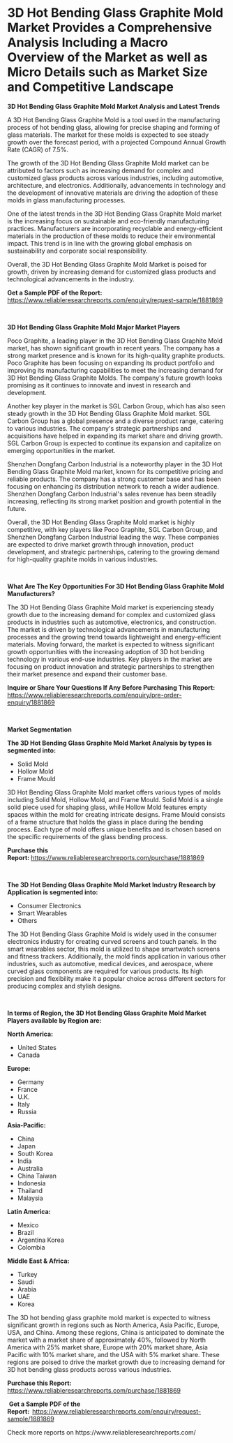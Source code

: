 <p><h1>3D Hot Bending Glass Graphite Mold Market Provides a Comprehensive Analysis Including a Macro Overview of the Market as well as Micro Details such as Market Size and Competitive Landscape</h1></p><p><strong>3D Hot Bending Glass Graphite Mold Market Analysis and Latest Trends</strong></p>
<p><p>A 3D Hot Bending Glass Graphite Mold is a tool used in the manufacturing process of hot bending glass, allowing for precise shaping and forming of glass materials. The market for these molds is expected to see steady growth over the forecast period, with a projected Compound Annual Growth Rate (CAGR) of 7.5%.</p><p>The growth of the 3D Hot Bending Glass Graphite Mold market can be attributed to factors such as increasing demand for complex and customized glass products across various industries, including automotive, architecture, and electronics. Additionally, advancements in technology and the development of innovative materials are driving the adoption of these molds in glass manufacturing processes.</p><p>One of the latest trends in the 3D Hot Bending Glass Graphite Mold market is the increasing focus on sustainable and eco-friendly manufacturing practices. Manufacturers are incorporating recyclable and energy-efficient materials in the production of these molds to reduce their environmental impact. This trend is in line with the growing global emphasis on sustainability and corporate social responsibility.</p><p>Overall, the 3D Hot Bending Glass Graphite Mold Market is poised for growth, driven by increasing demand for customized glass products and technological advancements in the industry.</p></p>
<p><strong>Get a Sample PDF of the Report:&nbsp;</strong> <a href="https://www.reliableresearchreports.com/enquiry/request-sample/1881869">https://www.reliableresearchreports.com/enquiry/request-sample/1881869</a></p>
<p>&nbsp;</p>
<p><strong>3D Hot Bending Glass Graphite Mold Major Market Players</strong></p>
<p><p>Poco Graphite, a leading player in the 3D Hot Bending Glass Graphite Mold market, has shown significant growth in recent years. The company has a strong market presence and is known for its high-quality graphite products. Poco Graphite has been focusing on expanding its product portfolio and improving its manufacturing capabilities to meet the increasing demand for 3D Hot Bending Glass Graphite Molds. The company's future growth looks promising as it continues to innovate and invest in research and development.</p><p>Another key player in the market is SGL Carbon Group, which has also seen steady growth in the 3D Hot Bending Glass Graphite Mold market. SGL Carbon Group has a global presence and a diverse product range, catering to various industries. The company's strategic partnerships and acquisitions have helped in expanding its market share and driving growth. SGL Carbon Group is expected to continue its expansion and capitalize on emerging opportunities in the market.</p><p>Shenzhen Dongfang Carbon Industrial is a noteworthy player in the 3D Hot Bending Glass Graphite Mold market, known for its competitive pricing and reliable products. The company has a strong customer base and has been focusing on enhancing its distribution network to reach a wider audience. Shenzhen Dongfang Carbon Industrial's sales revenue has been steadily increasing, reflecting its strong market position and growth potential in the future.</p><p>Overall, the 3D Hot Bending Glass Graphite Mold market is highly competitive, with key players like Poco Graphite, SGL Carbon Group, and Shenzhen Dongfang Carbon Industrial leading the way. These companies are expected to drive market growth through innovation, product development, and strategic partnerships, catering to the growing demand for high-quality graphite molds in various industries.</p></p>
<p>&nbsp;</p>
<p><strong>What Are The Key Opportunities For 3D Hot Bending Glass Graphite Mold Manufacturers?</strong></p>
<p><p>The 3D Hot Bending Glass Graphite Mold market is experiencing steady growth due to the increasing demand for complex and customized glass products in industries such as automotive, electronics, and construction. The market is driven by technological advancements in manufacturing processes and the growing trend towards lightweight and energy-efficient materials. Moving forward, the market is expected to witness significant growth opportunities with the increasing adoption of 3D hot bending technology in various end-use industries. Key players in the market are focusing on product innovation and strategic partnerships to strengthen their market presence and expand their customer base.</p></p>
<p><strong>Inquire or Share Your Questions If Any Before Purchasing This Report:</strong> <a href="https://www.reliableresearchreports.com/enquiry/pre-order-enquiry/1881869">https://www.reliableresearchreports.com/enquiry/pre-order-enquiry/1881869</a></p>
<p>&nbsp;</p>
<p><strong>Market Segmentation</strong></p>
<p><strong>The 3D Hot Bending Glass Graphite Mold Market Analysis by types is segmented into:</strong></p>
<p><ul><li>Solid Mold</li><li>Hollow Mold</li><li>Frame Mould</li></ul></p>
<p><p>3D Hot Bending Glass Graphite Mold market offers various types of molds including Solid Mold, Hollow Mold, and Frame Mould. Solid Mold is a single solid piece used for shaping glass, while Hollow Mold features empty spaces within the mold for creating intricate designs. Frame Mould consists of a frame structure that holds the glass in place during the bending process. Each type of mold offers unique benefits and is chosen based on the specific requirements of the glass bending process.</p></p>
<p><strong>Purchase this Report:&nbsp;</strong><a href="https://www.reliableresearchreports.com/purchase/1881869">https://www.reliableresearchreports.com/purchase/1881869</a></p>
<p>&nbsp;</p>
<p><strong>The 3D Hot Bending Glass Graphite Mold Market Industry Research by Application is segmented into:</strong></p>
<p><ul><li>Consumer Electronics</li><li>Smart Wearables</li><li>Others</li></ul></p>
<p><p>The 3D Hot Bending Glass Graphite Mold is widely used in the consumer electronics industry for creating curved screens and touch panels. In the smart wearables sector, this mold is utilized to shape smartwatch screens and fitness trackers. Additionally, the mold finds application in various other industries, such as automotive, medical devices, and aerospace, where curved glass components are required for various products. Its high precision and flexibility make it a popular choice across different sectors for producing complex and stylish designs.</p></p>
<p>&nbsp;</p>
<p><strong>In terms of Region, the 3D Hot Bending Glass Graphite Mold Market Players available by Region are:</strong></p>
<p>
    <p> <strong> North America: </strong>
        <ul>
            <li>United States</li>
            <li>Canada</li>
        </ul>
        </p> 
    <p> <strong> Europe: </strong>
        <ul>
            <li>Germany</li>
            <li>France</li>
            <li>U.K.</li>
            <li>Italy</li>
            <li>Russia</li>
        </ul>
        </p> 
    <p> <strong> Asia-Pacific: </strong>
        <ul>
            <li>China</li>
            <li>Japan</li>
            <li>South Korea</li>
            <li>India</li>
            <li>Australia</li>
            <li>China Taiwan</li>
            <li>Indonesia</li>
            <li>Thailand</li>
            <li>Malaysia</li>
        </ul>
        </p> 
    <p> <strong> Latin America: </strong>
        <ul>
            <li>Mexico</li>
            <li>Brazil</li>
            <li>Argentina Korea</li>
            <li>Colombia</li>
        </ul>
        </p> 
    <p> <strong> Middle East & Africa: </strong>
        <ul>
            <li>Turkey</li>
            <li>Saudi</li>
            <li>Arabia</li>
            <li>UAE</li>
            <li>Korea</li>
        </ul>
    </p>
    </p>
<p><p>The 3D hot bending glass graphite mold market is expected to witness significant growth in regions such as North America, Asia Pacific, Europe, USA, and China. Among these regions, China is anticipated to dominate the market with a market share of approximately 40%, followed by North America with 25% market share, Europe with 20% market share, Asia Pacific with 10% market share, and the USA with 5% market share. These regions are poised to drive the market growth due to increasing demand for 3D hot bending glass products across various industries.</p></p>
<p><strong>Purchase this Report: </strong><a href="https://www.reliableresearchreports.com/purchase/1881869">https://www.reliableresearchreports.com/purchase/1881869</a></p>
<p>&nbsp;<strong>Get a Sample PDF of the Report:&nbsp;&nbsp;</strong><a href="https://www.reliableresearchreports.com/enquiry/request-sample/1881869">https://www.reliableresearchreports.com/enquiry/request-sample/1881869</a></p>
<p><strong></strong></p>
<p>Check more reports on https://www.reliableresearchreports.com/</p>